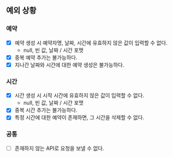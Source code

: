 ## 예외 상황

### 예약

- [x] 예약 생성 시 예약자명, 날짜, 시간에 유효하지 않은 값이 입력할 수 없다.
    - null, 빈 값, 날짜 / 시간 포맷
- [x] 중복 예약 추가는 불가능하다.
- [x] 지나간 날짜와 시간에 대한 예약 생성은 불가능하다.

### 시간

- [x] 시간 생성 시 시작 시간에 유효하지 않은 값이 입력할 수 없다.
    - null, 빈 값, 날짜 / 시간 포맷
- [x] 중복 시간 추가는 불가능하다.
- [x] 특정 시간에 대한 예약이 존재하면, 그 시간을 삭제할 수 없다.

### 공통

- [ ] 존재하지 않는 API로 요청을 보낼 수 없다.
